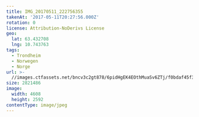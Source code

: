```yaml
---
title: IMG_20170511_222756355
takenAt: '2017-05-11T20:27:56.000Z'
rotation: 0
license: Attribution-NoDerivs License
geo:
  lat: 63.432708
  lng: 10.743763
tags:
  - Trondheim
  - Norwegen
  - Norge
url: >-
  //images.ctfassets.net/bncv3c2gt878/6pidHgEK4EOthMuaSv6ZTj/f0bdaf45f3fe251a4696d768a9e8d634/img_20170511_222756355_34609770666_o
size: 2821486
image:
  width: 4608
  height: 2592
contentType: image/jpeg
---
```


